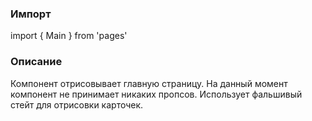 ### Импорт
import { Main } from 'pages'

### Описание

Компонент отрисовывает главную страницу. На данный момент компонент не принимает никаких пропсов. Использует фальшивый стейт для отрисовки карточек.